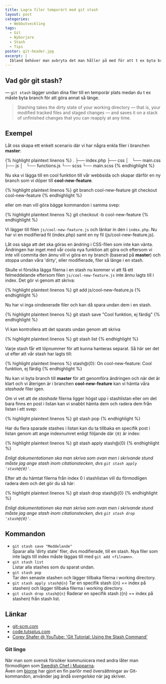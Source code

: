 ```yaml
---
title: Lagra filer temporärt med git stash
layout: post
categories:
  - Webbutveckling
tags:
  - Git
  - Nyborjare
  - Stash
  - Tips
poster: git-header.jpg
excerpt: |
  Ibland behöver man avbryta det man håller på med för att t ex byta branch och fortsätta med annan kod. Hur gör man då med de filer man arbetar med för tillfället utan att behöva göra en git commit? Det du behöver är git stash.
---
```

## Vad gör git stash?

— `git stash` lägger undan dina filer till en temporär plats medan du t ex måste byta branch för att göra annat så länge.

> Stashing takes the dirty state of your working directory — that is, your modified tracked files and staged changes — and saves it on a stack of unfinished changes that you can reapply at any time.

<!--more-->

## Exempel

Låt oss skapa ett enkelt scenario där vi har några enkla filer i branchen **master**:

{% highlight plaintext linenos %}
.
├── index.php
├── css
│   └── main.css
├── js
│   └── functions.js
└── scss
    └── main.scss
{% endhighlight %}

Nu ska vi lägga till en cool funktion till vår webbsida och skapar därför en ny branch som vi döper till **cool-new-feature**.

{% highlight plaintext linenos %}
git branch cool-new-feature
git checkout cool-new-feature
{% endhighlight %}

eller om man vill göra bägge kommandon i samma svep:

{% highlight plaintext linenos %}
git checkout -b cool-new-feature
{% endhighlight %}

Vi lägger till filen `js/cool-new-feature.js` och länkar in den i `index.php`. Nu har vi en modifierad fil (index.php) samt en ny fil (js/cool-new-feature.js).

Låt oss säga att det ska göras en ändring i CSS-filen som inte kan vänta. Ändringen har inget med vår coola nya funktion att göra och eftersom vi inte vill commita den ännu vill vi göra en ny branch (baserad på **master**) och stoppa undan våra 'dirty', eller modifierade, filer så länge i en stash. 

Skulle vi försöka lägga filerna i en stash nu kommer vi att få ett felmeddelande eftersom filen `js/cool-new-feature.js` inte ännu lagts till i index. Det gör vi genom att skriva:

{% highlight plaintext linenos %}
git add js/cool-new-feature.js
{% endhighlight %}

Nu har vi inga oindexerade filer och kan då spara undan dem i en stash. 

{% highlight plaintext linenos %}
git stash save "Cool funktion, ej färdig"
{% endhighlight %}

Vi kan kontrollera att det sparats undan genom att skriva

{% highlight plaintext linenos %}
git stash list
{% endhighlight %}

Varje stash får ett löpnummer för att kunna hanteras separat. Så här ser det ut efter att vår stash har lagts till:

{% highlight plaintext linenos %}
stash@{0}: On cool-new-feature: Cool funktion, ej färdig
{% endhighlight %}

Nu kan vi byta branch till **master** för att genomföra ändringen och när det är klart och vi återigen är i branchen **cool-new-feature** kan vi hämta våra _stashade_ filer igen.

Om vi vet att de _stashade_ filerna ligger högst upp i stashlistan eller om det bara finns en post i listan kan vi snabbt hämta dem och radera dem från listan i ett svep:

{% highlight plaintext linenos %}
git stash pop
{% endhighlight %}

Har du flera sparade stashes i listan kan du ta tillbaka en specifik post i listan genom att ange indexnumret enligt följande där `{0}` är index:

{% highlight plaintext linenos %}
git stash apply stash@{0}
{% endhighlight %}

_Enligt dokumentationen ska man skriva som ovan men i skrivande stund måste jag ange stash inom citationstecken, dvs `git stash apply 'stash@{0}'`._

Efter att du hämtat filerna från index 0 i stashlistan vill du förmodligen radera dem och det gör du så här:

{% highlight plaintext linenos %}
git stash drop stash@{0}
{% endhighlight %}

_Enligt dokumentationen ska man skriva som ovan men i skrivande stund måste jag ange stash inom citationstecken, dvs `git stash drop 'stash@{0}'`._

## Kommandon

- `git stash save "Meddelande"`  
Sparar alla 'dirty state' filer, dvs modifierade, till en stash. Nya filer som inte lagts till index måste läggas till med `git add <filnamn>`.
- `git stash list`  
Listar alla stashes som du sparat undan.
- `git stash pop`  
Tar den senaste stashen och lägger tillbaka filerna i working directory.
- `git stash apply stash@{n}`
Tar en specifik stash ({n} == index på stashen) och lägger tillbaka filerna i working directory.
- `git stash drop stash@{n}`
Raderar en specifik stash ({n} == index på stashen) från stash list.

## Länkar

- [git-scm.com](https://git-scm.com/book/no-nb/v1/Git-Tools-Stashing)
- [code.tutsplus.com](http://code.tutsplus.com/tutorials/quick-tip-leveraging-the-power-of-git-stash--cms-22988)
- [Corey Shafer @ YouTube: 'Git Tutorial: Using the Stash Command'](https://youtu.be/KLEDKgMmbBI?list=PL-osiE80TeTuRUfjRe54Eea17-YfnOOAx)

### Git lingo

När man som svensk försöker kommunicera med andra låter man förmodligen som [Swedish Chef i Mupparna](https://www.youtube.com/watch?v=MmOdI80sC5U).  
Även om [bjorne](https://github.com/bjorne/) har gjort en fin parlör med översättningar av Git-kommandon, använder jag ändå _svengelska_ när jag skriver.
